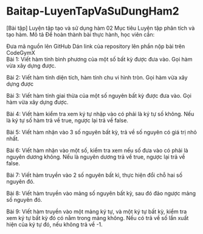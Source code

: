 # Baitap-LuyenTapVaSuDungHam2
[Bài tập] Luyện tập tạo và sử dụng hàm 02 Mục tiêu Luyện tập phân tích và tạo hàm.
Mô tả
Để hoàn thành bài thực hành, học viên cần:

Đưa mã nguồn lên GitHub
Dán link của repository lên phần nộp bài trên CodeGymX<br>
Bài 1: Viết hàm tính bình phương của một số bất kỳ được đưa vào. Gọi hàm vừa xây dựng được.

Bài 2: Viết hàm tính diện tích, hàm tính chu vi hình tròn. Gọi hàm vừa xây dựng được

Bài 3: Viết hàm tính giai thừa của một số nguyên bất kỳ được đưa vào. Gọi hàm vừa xây dựng được.

Bài 4: Viết hàm kiểm tra xem ký tự nhập vào có phải là ký tự số không. Nếu là ký tự số hàm trả về true, ngược lại trả về false.

Bài 5: Viết hàm nhận vào 3 số nguyên bất kỳ, trả về số nguyên có giá trị nhỏ nhất.

Bài 6: Viết hàm nhận vào một số, kiểm tra xem nếu số đưa vào có phải là nguyên dương không. Nếu là nguyên dương trả về true, ngược lại trả về false.

Bài 7: Viết hàm truyền vào 2 số nguyên bất kì, thực hiện đổi chỗ hai số nguyên đó.

Bài 8: Viết hàm truyền vào mảng số nguyên bất kỳ, sau đó đảo ngược mảng số nguyên đó.

Bài 9: Viết hàm truyền vào một mảng ký tự, và một ký tự bất kỳ, kiểm tra xem ký tự bất kỳ đó có nằm trong mảng không. Nếu có trả về số lần xuất hiện của ký tự đó, nếu không trả về -1. 
